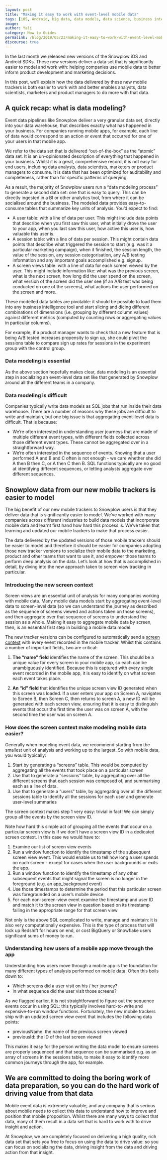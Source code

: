 ```yaml
---
layout: post
title: "Making it easy to work with event-level mobile data"
tags: [iOS, Android, big data, data models, data science, business intelligence, data for business]
image:
author: Yali
category: How to Guides
permalink: /blog/2019/05/23/making-it-easy-to-work-with-event-level-mobile-data/
discourse: true
---
```



In the last month we released new versions of the Snowplow iOS and Android SDKs. These new versions deliver a data set that is significantly easier to model and work with: helping companies use mobile data to better inform product development and marketing decisions.

In this post, we’ll explain how the data delivered by these new mobile trackers is both easier to work with and better enables analysts, data scientists, marketers and product managers to do more with that data.


## A quick recap: what is data modeling?

Event data pipelines like Snowplow deliver a very granular data set, directly into your data warehouse, that describes exactly what has happened in your business. For companies running mobile apps, for example, each line of data would correspond to an action or event that occurred for one of your users in that mobile app.

We refer to the data set that is delivered “out-of-the-box” as the “atomic” data set. It is an un-opinionated description of everything that happened in your business. Whilst it is a great, comprehensive record, it is not easy for end users, including data analysts, data scientists, marketers or product managers to consume. It is data that has been optimized for auditability and completeness, rather than for specific patterns of querying.

As a result, the majority of Snowplow users run a “data modeling process” to generate a second data set: one that is easy to query. This can be directly ingested in a BI or other analytics tool, from where it can be socialised around the business. The modeled data provides easy-to-consume tables that summarize key units of analysis. You’d expect to find:

* A user table: with a line of data per user. This might include data points that describe when you first saw this user, what initially drove the user to your app, when you last saw this user, how active this user is, how valuable this user is.
* A session table: with a line of data per session. This might contain data points that describe what triggered the session to start (e.g. was it a particular marketing campaign), when it finished, the session length, the value of the session, any session categorisation, any A/B testing information and any important goals accomplished e.g. signup.
* A screen views table: with a line of data for each screen viewed by the user. This might include information like: what was the previous screen, what is the next screen, how long did the user spend on the screen, what version of the screen did the user see (if an A/B test was being conducted on one of the screens), what actions the user performed on the screen and more.

These modelled data tables are pivotable: it should be possible to load them into any business intelligence tool and start slicing and dicing different combinations of dimensions (i.e. grouping by different column values) against different metrics (computed by counting rows or aggregating values in particular columns).

For example, if a product manager wants to check that a new feature that is being A/B tested increases propensity to sign up, she could pivot the sessions table to compare sign up rates for sessions in the experiment group with the control group.

### Data modeling is essential

As the above section hopefully makes clear, data modeling is an essential step in socializing an event-level data set like that generated by Snowplow around all the different teams in a company.

### Data modeling is difficult

Companies typically write data models as SQL jobs that run inside their data warehouse. There are a number of reasons why these jobs are difficult to write and maintain, but one big issue is that aggregating event-level data is difficult. That is because:

* We’re often interested in understanding user journeys that are made of multiple different event types, with different fields collected across those different event types. These cannot be aggregated over in a straightforward way.
* We’re often interested in the sequence of events. Knowing that a user performed A and B and C often is not enough - we care whether she did A then B then C, or A then C then B. SQL functions typically are no good at identifying different sequences, or letting analysts aggregate over different sequences.

## Snowplow data from our new mobile trackers is easier to model

The big benefit of our new mobile trackers to Snowplow users is that they deliver data that is significantly easier to model. We’ve worked with many companies across different industries to build data models that incorporate mobile data and learnt first hand how hard this process is. We’ve taken that learning and updated our mobile trackers to make that process easier.

The data delivered by the updated versions of those mobile trackers should be easier to model and therefore it should be easier for companies adopting those new tracker versions to socialize their mobile data to the marketing, product and other teams that want to use it, and empower those teams to perform deep analysis on the data. Let’s look at how that is accomplished in detail, by diving into the new approach taken to screen view tracking in particular.

### Introducing the new screen context

Screen views are an essential unit of analysis for many companies working with mobile data. Many mobile data models start by aggregating event-level data to screen-level data (so we can understand the journey as described as the sequence of screens viewed and actions taken on those screens), and then aggregate over that sequence of screens to understand the session as a whole. Making it easy to aggregate mobile data by screen, then, is an essential first step in building a mobile data model.

The new tracker versions can be configured to automatically send a [screen context](https://github.com/snowplow/iglu-central/blob/master/schemas/com.snowplowanalytics.mobile/screen/jsonschema/1-0-0) with every event recorded in the mobile tracker. Whilst this contains a number of important fields, two are critical:

1. **The “name” field** identifies the name of the screen. This should be a unique value for every screen in your mobile app, so each can be unambiguously identified. Because this is captured with every single event recorded in the mobile app, it is easy to identify on what screen each event takes place.

2. **An “id” field** that identifies the unique screen view ID generated when this screen was loaded. If a user enters your app on Screen A, navigates to Screen B, then Screen C, then returns to screen A, a new ID will be generated with each screen view, ensuring that it is easy to distinguish events that occur the first time the user was on screen A, with the second time the user was on screen A.

### How does the screen context make modeling mobile data easier?

Generally when modeling event data, we recommend starting from the smallest unit of analysis and working up to the largest. So with mobile data, you would typically:

1. Start by generating a “screens” table. This would be computed by aggregating all the events that took place on a particular screen
2. Use that to generate a “sessions” table, by aggregating over all the different screens that each session was composed of, and summarising each as a line of data.
3. Use that to generate a “users” table, by aggregating over all the different sessions table to identify all the sessions for each user and generate user-level summaries

The screen context makes step 1 very easy: trivial in fact! We can simply group all the events by the screen view ID.

Note how hard this simple act of grouping all the events that occur on a particular screen view is if we don’t have a screen view ID in a dedicated screen context. In this case we would have to:

1. Examine our list of screen view events
2. Run a window function to identify the timestamp of the subsequent screen view event. This would enable us to tell how long a user spends on each screen - except for cases when the user backgrounds or exits the app.
3. Run a window function to identify the timestamp of any other subsequent events that might signal the screen is no longer in the foreground (e.g. an app_background event)
4. Use those timestamps to determine the period that this particular screen was foregrounded on a user’s mobile device
5. For each non-screen-view event examine the timestamp and user ID and match it to the screen view in question based on its timestamp falling in the appropriate range for that screen view

Not only is the above SQL complicated to write, manage and maintain: it is also very computationally expensive. This is the type of process that will lock up Redshift for hours on end, or cost BigQuery or Snowflake users significant sums of money to run.

### Understanding how users of a mobile app move through the app

Understanding how users move through a mobile app is the foundation for many different types of analysis performed on mobile data. Often this boils down to:

* Which screens did a user visit on his / her journey?
* In what sequence did the user visit those screens?

As we flagged earlier, it is not straightforward to figure out the sequence events occur in using SQL: this typically involves hard-to-write and expensive-to-run window functions. Fortunately, the new mobile trackers ship with an updated screen view event that includes the following data points:

* previousName: the name of the previous screen viewed
* previousId: the ID of the last screen viewed

This makes it easy for the person writing the data model to ensure screens are properly sequenced and that sequence can be summarised e.g. as an array of screens in the sessions table, to make it easy to identify more common journeys through the app, for example.

## We are committed to doing the boring work of data preparation, so you can do the hard work of driving value from that data

Mobile event data is extremely valuable, and any company that is serious about mobile needs to collect this data to understand how to improve and position that mobile proposition. Whilst there are many ways to collect that data, many of them result in a data set that is hard to work with to drive insight and action.

At Snowplow, we are completely focused on delivering a high quality, rich data set that sets you free to focus on using the data to drive value: so you can focus on socializing the data, driving insight from the data and driving action from that insight.
